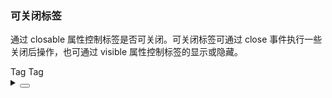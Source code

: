 ### 可关闭标签

通过 <yc-tag>closable</yc-tag> 属性控制标签是否可关闭。可关闭标签可通过 <yc-tag>close</yc-tag> 事件执行一些关闭后操作，也可通过 <yc-tag>visible</yc-tag> 属性控制标签的显示或隐藏。

<div class="cell-demo vp-raw">
  <yc-space>
    <yc-tag closable>Tag</yc-tag>
    <yc-tag closable>
      <template #icon>
        <icon-star />
      </template>
      Tag
    </yc-tag>
  </yc-space>
</div>

<details>
<summary>
 <button class="code-btn"  >
    <icon-code />
 </button>
</summary>

```vue
<template>
  <yc-space>
    <yc-tag closable>Tag</yc-tag>
    <yc-tag closable>
      <template #icon>
        <icon-star />
      </template>
      Tag
    </yc-tag>
  </yc-space>
</template>
```

</details>
